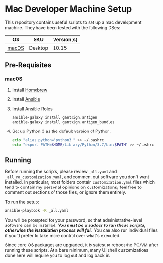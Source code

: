 # Mac Developer Machine Setup

This repository contains useful scripts to set up a mac development machine. They have been tested with the following OSes:

| OS                                                              | SKU     | Version(s)   |
| --------------------------------------------------------------- | ------- | ------------ |
| [macOS](https://www.apple.com/macos/)                           | Desktop | 10.15        |

## Pre-Requisites

### macOS

1. Install [Homebrew](https://docs.brew.sh/Installation)

1. Install [Ansible](https://docs.ansible.com/ansible/latest/installation_guide/intro_installation.html#installing-ansible-on-macos)

1. Install Ansible Roles

   ```bash
   ansible-galaxy install gantsign.antigen
   ansible-galaxy install gantsign.antigen_bundles
   ```

1. Set up Python 3 as the default version of Python:

   ```bash
   echo "alias python='python3'" >> ~/.bashrc
   echo "export PATH=$HOME/Library/Python/3.7/bin:$PATH" >> ~/.zshrc
   ```

## Running

Before running the scripts, please review `_all.yaml` and `_all_no_customization.yaml`, and comment out software you don't want installed. In particular, most folders contain `customization.yaml` files which tend to contain my personal opinions on customizations; feel free to comment out sections of those files, or ignore them entirely.

To run the setup:

```bash
ansible-playbook -K _all.yaml
```

You will be prompted for your password, so that administrative-level software can be installed. _**You must be a sudoer to run these scripts, otherwise the installation process will fail.**_ You can also run individual files if you'd prefer to take more control over what's executed.

Since core OS packages are upgraded, it is safest to reboot the PC/VM after running these scripts. At a bare minimum, many UI shell customizations done here will require you to log out and log back in.
